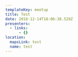 ```yaml
---
templateKey: meetup
title: Test
date: 2018-12-14T18:06:38.528Z
presenters:
  - links:
      - {}
location:
  mapsLink: test
  name: test
---
```


